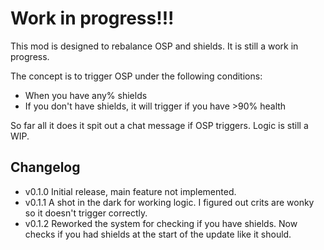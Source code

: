 # Work in progress!!!

This mod is designed to rebalance OSP and shields. It is still a work in progress.

The concept is to trigger OSP under the following conditions:
- When you have any% shields
- If you don't have shields, it will trigger if you have >90% health

So far all it does it spit out a chat message if OSP triggers. Logic is still a WIP.

## Changelog
- v0.1.0 Initial release, main feature not implemented.
- v0.1.1 A shot in the dark for working logic. I figured out crits are wonky so it doesn't trigger correctly.
- v0.1.2 Reworked the system for checking if you have shields. Now checks if you had shields at the start of the update like it should.
